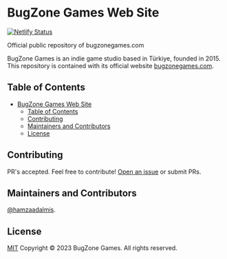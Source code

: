 # BugZone Games Web Site

[![Netlify Status](https://api.netlify.com/api/v1/badges/89b6bba7-a11f-4e59-8d5b-9ff9ccfbd018/deploy-status)](https://app.netlify.com/sites/bugzonegames/deploys)

Official public repository of bugzonegames.com

BugZone Games is an indie game studio based in Türkiye, founded in 2015. This repository is contained with its official website [bugzonegames.com](http://bugzonegames.com).

## Table of Contents

- [BugZone Games Web Site](#bugzone-games-web-site)
  - [Table of Contents](#table-of-contents)
  - [Contributing](#contributing)
  - [Maintainers and Contributors](#maintainers-and-contributors)
  - [License](#license)

## Contributing

PR's accepted. Feel free to contribute! [Open an issue](https://github.com/hamzaadalmis/bugzonegames.com/issues/new) or submit PRs.

## Maintainers and Contributors

[@hamzaadalmis](https://github.com/hamzaadalmis).

## License

[MIT](LICENSE) Copyright © 2023 BugZone Games. All rights reserved.
